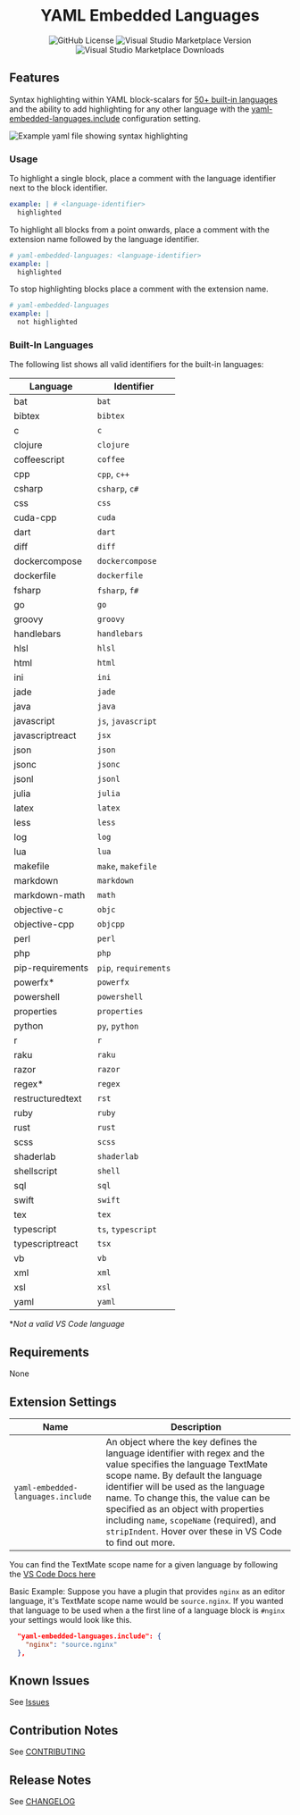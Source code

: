 <div align="center">

# YAML Embedded Languages

![GitHub License](https://img.shields.io/github/license/harrydowning/yaml-embedded-languages?style=for-the-badge)
![Visual Studio Marketplace Version](https://img.shields.io/visual-studio-marketplace/v/harrydowning.yaml-embedded-languages?style=for-the-badge)
![Visual Studio Marketplace Downloads](https://img.shields.io/visual-studio-marketplace/d/harrydowning.yaml-embedded-languages?style=for-the-badge&color=rebeccapurple)

</div>

## Features

Syntax highlighting within YAML block-scalars for [50+ built-in languages](#built-in-languages "Built-In Languages") and the ability to add highlighting for any other language with the [yaml-embedded-languages.include](#extension-settings "Extension Settings") configuration setting.

![Example yaml file showing syntax highlighting](https://raw.githubusercontent.com/harrydowning/yaml-embedded-languages/master/images/example.png)

### Usage

To highlight a single block, place a comment with the language identifier next to the block identifier.

```yaml
example: | # <language-identifier>
  highlighted
```

To highlight all blocks from a point onwards, place a comment with the extension name followed by the language identifier.

```yaml
# yaml-embedded-languages: <language-identifier>
example: |
  highlighted
```

To stop highlighting blocks place a comment with the extension name.

```yaml
# yaml-embedded-languages
example: |
  not highlighted
```

### Built-In Languages

The following list shows all valid identifiers for the built-in languages:

| Language         | Identifier            |
| ---------------- | --------------------- |
| bat              | `bat`                 |
| bibtex           | `bibtex`              |
| c                | `c`                   |
| clojure          | `clojure`             |
| coffeescript     | `coffee`              |
| cpp              | `cpp`, `c++`          |
| csharp           | `csharp`, `c#`        |
| css              | `css`                 |
| cuda-cpp         | `cuda`                |
| dart             | `dart`                |
| diff             | `diff`                |
| dockercompose    | `dockercompose`       |
| dockerfile       | `dockerfile`          |
| fsharp           | `fsharp`, `f#`        |
| go               | `go`                  |
| groovy           | `groovy`              |
| handlebars       | `handlebars`          |
| hlsl             | `hlsl`                |
| html             | `html`                |
| ini              | `ini`                 |
| jade             | `jade`                |
| java             | `java`                |
| javascript       | `js`, `javascript`    |
| javascriptreact  | `jsx`                 |
| json             | `json`                |
| jsonc            | `jsonc`               |
| jsonl            | `jsonl`               |
| julia            | `julia`               |
| latex            | `latex`               |
| less             | `less`                |
| log              | `log`                 |
| lua              | `lua`                 |
| makefile         | `make`, `makefile`    |
| markdown         | `markdown`            |
| markdown-math    | `math`                |
| objective-c      | `objc`                |
| objective-cpp    | `objcpp`              |
| perl             | `perl`                |
| php              | `php`                 |
| pip-requirements | `pip`, `requirements` |
| powerfx\*        | `powerfx`             |
| powershell       | `powershell`          |
| properties       | `properties`          |
| python           | `py`, `python`        |
| r                | `r`                   |
| raku             | `raku`                |
| razor            | `razor`               |
| regex\*          | `regex`               |
| restructuredtext | `rst`                 |
| ruby             | `ruby`                |
| rust             | `rust`                |
| scss             | `scss`                |
| shaderlab        | `shaderlab`           |
| shellscript      | `shell`               |
| sql              | `sql`                 |
| swift            | `swift`               |
| tex              | `tex`                 |
| typescript       | `ts`, `typescript`    |
| typescriptreact  | `tsx`                 |
| vb               | `vb`                  |
| xml              | `xml`                 |
| xsl              | `xsl`                 |
| yaml             | `yaml`                |

\*_Not a valid VS Code language_

## Requirements

None

## Extension Settings

| Name                              | Description                                                                                                                                                                                                                                                                                                                                                                           |
| --------------------------------- | ------------------------------------------------------------------------------------------------------------------------------------------------------------------------------------------------------------------------------------------------------------------------------------------------------------------------------------------------------------------------------------- |
| `yaml-embedded-languages.include` | An object where the key defines the language identifier with regex and the value specifies the language TextMate scope name. By default the language identifier will be used as the language name. To change this, the value can be specified as an object with properties including `name`, `scopeName` (required), and `stripIndent`. Hover over these in VS Code to find out more. |

You can find the TextMate scope name for a given language by following the [VS Code Docs here](https://code.visualstudio.com/api/language-extensions/syntax-highlight-guide#scope-inspector)

Basic Example:
Suppose you have a plugin that provides `nginx` as an editor language, it's TextMate scope name would be `source.nginx`. If you wanted that language to be used when a the first line of a language block is `#nginx` your settings would look like this.
```json
  "yaml-embedded-languages.include": {
    "nginx": "source.nginx"
  },
```

## Known Issues

See [Issues](https://github.com/harrydowning/vscode-yaml-embedded-languages/issues)

## Contribution Notes

See [CONTRIBUTING](CONTRIBUTING.md)

## Release Notes

See [CHANGELOG](CHANGELOG.md)
